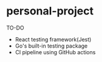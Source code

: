 # personal-project

TO-DO
- React testing framework(Jest)
- Go's built-in testing package
- CI pipeline using GitHub actions
